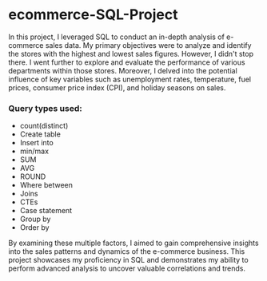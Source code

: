 # ecommerce-SQL-Project
In this project, I leveraged SQL to conduct an in-depth analysis of e-commerce sales data. My primary objectives were to analyze and identify the stores with the highest and lowest sales figures. However, I didn't stop there. I went further to explore and evaluate the performance of various departments within those stores. Moreover, I delved into the potential influence of key variables such as unemployment rates, temperature, fuel prices, consumer price index (CPI), and holiday seasons on sales.



   
 ### Query types used:
- count(distinct)
- Create table
- Insert into
- min/max
- SUM
- AVG
- ROUND
- Where between
- Joins
- CTEs
- Case statement
- Group by
- Order by



By examining these multiple factors, I aimed to gain comprehensive insights into the sales patterns and dynamics of the e-commerce business. This project showcases my proficiency in SQL and demonstrates my ability to perform advanced analysis to uncover valuable correlations and trends.
